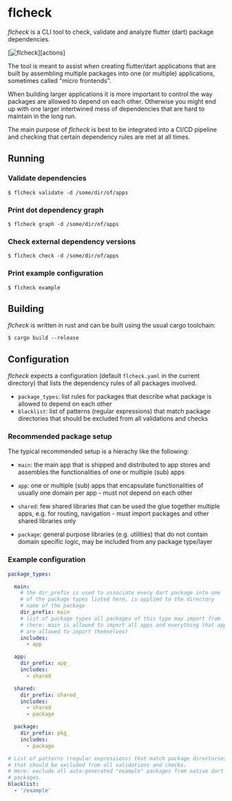 # flcheck

*flcheck* is a CLI tool to check, validate and analyze flutter (dart) package
dependencies.

[![flcheck](https://github.com/kongo2002/flcheck/actions/workflows/build.yml/badge.svg)][actions]

The tool is meant to assist when creating flutter/dart applications that are
built by assembling multiple packages into one (or multiple) applications,
sometimes called "micro frontends".

When building larger applications it is more important to control the way
packages are allowed to depend on each other. Otherwise you might end up with
one larger intertwined mess of dependencies that are hard to maintain in the
long run.

The main purpose of *flcheck* is best to be integrated into a CI/CD pipeline and
checking that certain dependency rules are met at all times.


## Running


### Validate dependencies

    $ flcheck validate -d /some/dir/of/apps


### Print dot dependency graph

    $ flcheck graph -d /some/dir/of/apps


### Check external dependency versions

    $ flcheck check -d /some/dir/of/apps


### Print example configuration

    $ flcheck example


## Building

*flcheck* is written in rust and can be built using the usual cargo toolchain:

```shell
$ cargo build --release
```


## Configuration

*flcheck* expects a configuration (default `flcheck.yaml` in the current
directory) that lists the dependency rules of all packages involved.

- `package_types`: list rules for packages that describe what package is allowed
  to depend on each other
- `blacklist`: list of patterns (regular expressions) that match package
  directories that should be excluded from all validations and checks


### Recommended package setup

The typical recommended setup is a hierachy like the following:

- `main`: the main app that is shipped and distributed to app stores and
  assembles the functionalities of one or multiple (sub) apps

- `app`: one or multiple (sub) apps that encapsulate functionalities of usually
  one domain per app - must not depend on each other

- `shared`: few shared libraries that can be used the glue together multiple
  apps, e.g. for routing, navigation - must import packages and other shared
  libraries only

- `package`: general purpose libraries (e.g. utilities) that do not contain
  domain specific logic, may be included from any package type/layer


### Example configuration

```yaml
package_types:

  main:
    # the dir_prefix is used to associate every dart package into one
    # of the package types listed here, is applied to the directory
    # name of the package
    dir_prefix: main
    # list of package types all packages of this type may import from
    # (here: main is allowed to import all apps and everything that apps
    # are allowed to import themselves)
    includes:
      - app

  app:
    dir_prefix: app_
    includes:
      - shared

  shared:
    dir_prefix: shared_
    includes:
      - shared
      - package

  package:
    dir_prefix: pkg_
    includes:
      - package

# List of patterns (regular expressions) that match package directories
# that should be excluded from all validations and checks.
# Here: exclude all auto-generated "example" packages from native dart
# packages.
blacklist:
  - '/example'
```
